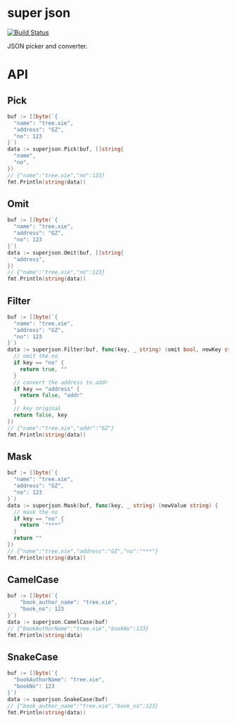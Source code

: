 # super json

[![Build Status](https://img.shields.io/travis/vicanso/superjson.svg?label=linux+build)](https://travis-ci.org/vicanso/superjson)


JSON picker and converter.

# API

## Pick

```go
buf := []byte(`{
  "name": "tree.xie",
  "address": "GZ",
  "no": 123
}`)
data := superjson.Pick(buf, []string{
  "name",
  "no",
})
// {"name":"tree.xie","no":123}
fmt.Println(string(data))
```

## Omit

```go
buf := []byte(`{
  "name": "tree.xie",
  "address": "GZ",
  "no": 123
}`)
data := superjson.Omit(buf, []string{
  "address",
})
// {"name":"tree.xie","no":123}
fmt.Println(string(data))
```

## Filter

```go
buf := []byte(`{
  "name": "tree.xie",
  "address": "GZ",
  "no": 123
}`)
data := superjson.Filter(buf, func(key, _ string) (omit bool, newKey string) {
  // omit the no
  if key == "no" {
    return true, ""
  }
  // convert the address to addr
  if key == "address" {
    return false, "addr"
  }
  // key original
  return false, key
})
// {"name":"tree.xie","addr":"GZ"}
fmt.Println(string(data))
```

## Mask

```go
buf := []byte(`{
  "name": "tree.xie",
  "address": "GZ",
  "no": 123
}`)
data := superjson.Mask(buf, func(key, _ string) (newValue string) {
  // mask the no
  if key == "no" {
    return `"***"`
  }
  return ""
})
// {"name":"tree.xie","address":"GZ","no":"***"}
fmt.Println(string(data))
```


## CamelCase

```go
buf := []byte(`{
	"book_author_name": "tree.xie",
	"book_no": 123
}`)
data := superjson.CamelCase(buf)
// {"bookAuthorName":"tree.xie","bookNo":123}
fmt.Println(string(data)
```

## SnakeCase

```go
buf := []byte(`{
  "bookAuthorName": "tree.xie",
  "bookNo": 123
}`)
data := superjson.SnakeCase(buf)
// {"book_author_name":"tree.xie","book_no":123}
fmt.Println(string(data))
```
